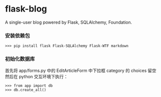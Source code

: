 # flask-blog
A single-user blog powered by Flask, SQLAlchemy, Foundation.

### 安装依赖包
    >>> pip install flask Flask-SQLAlchemy Flask-WTF markdown

### 初始化数据库
首先将 app/forms.py 中的 EditArticleForm 中下拉框 category 的 choices 留空
然后在 python 交互环境下执行：

    >>> from app import db
    >>> db.create_all()